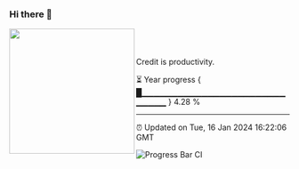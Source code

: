 ### Hi there 👋

<img align="left" src="https://github.com/VoluntieTsai/VoluntieTsai/blob/main/Elias.png" height="225" width="auto" >  
<br/><br/><br/>
Credit is productivity.

⏳ Year progress { █▁▁▁▁▁▁▁▁▁▁▁▁▁▁▁▁▁▁▁▁▁▁▁▁▁▁▁▁▁ } 4.28 %

---

⏰ Updated on Tue, 16 Jan 2024 16:22:06 GMT

![Progress Bar CI](https://github.com/liununu/liununu/workflows/Progress%20Bar%20CI/badge.svg)
